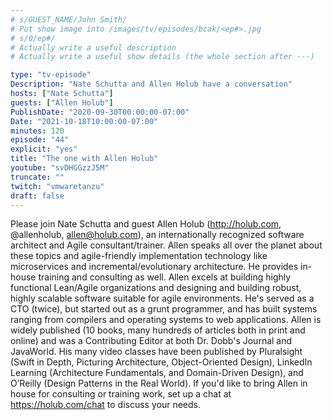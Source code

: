 ```yaml
---
# s/GUEST_NAME/John Smith/
# Put show image into /images/tv/episodes/bcak/<ep#>.jpg
# s/0/ep#/
# Actually write a useful description
# Actually write a useful show details (the whole section after ---)

type: "tv-episode"
Description: "Nate Schutta and Allen Holub have a conversation"
hosts: ["Nate Schutta"]
guests: ["Allen Holub"]
PublishDate: "2020-09-30T00:00:00-07:00"
Date: "2021-10-18T10:00:00-07:00"
minutes: 120
episode: "44"
explicit: "yes"
title: "The one with Allen Holub"
youtube: "svDHGGzzJ5M"
truncate: ""
twitch: "vmwaretanzu"
draft: false
---
```


Please join Nate Schutta and guest Allen Holub (http://holub.com, @allenholub, allen@holub.com), an internationally recognized software architect and Agile consultant/trainer. Allen speaks all over the planet about these topics and agile-friendly implementation technology like microservices and incremental/evolutionary architecture. He provides in-house training and consulting as well. Allen excels at building highly functional Lean/Agile organizations and designing and building robust, highly scalable software suitable for agile environments. He's served as a CTO (twice), but started out as a grunt programmer, and has built systems ranging from compilers and operating systems to web applications. Allen is widely published (10 books, many hundreds of articles both in print and online) and was a Contributing Editor at both Dr. Dobb's Journal and JavaWorld. His many video classes have been published by Pluralsight (Swift in Depth, Picturing Architecture, Object-Oriented Design), LinkedIn Learning (Architecture Fundamentals, and Domain-Driven Design), and O’Reilly (Design Patterns in the Real World). If you'd like to bring Allen in house for consulting or training work, set up a chat at https://holub.com/chat to discuss your needs.
